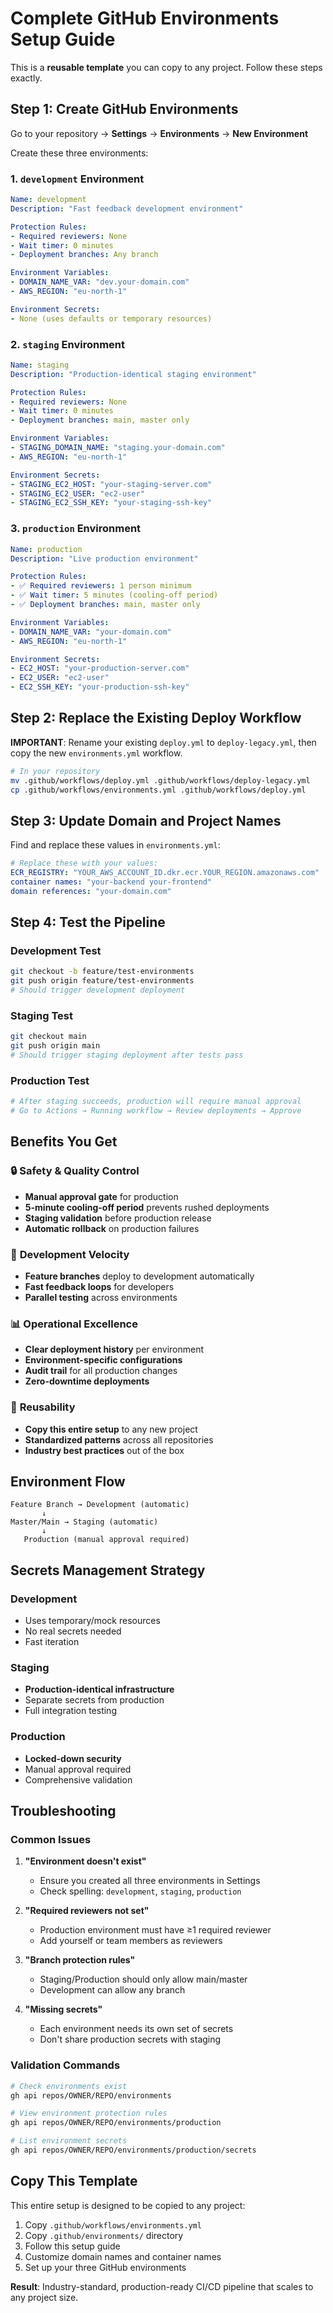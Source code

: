 # Complete GitHub Environments Setup Guide

This is a **reusable template** you can copy to any project. Follow these steps exactly.

## Step 1: Create GitHub Environments

Go to your repository → **Settings** → **Environments** → **New Environment**

Create these three environments:

### 1. `development` Environment
```yaml
Name: development
Description: "Fast feedback development environment"

Protection Rules:
- Required reviewers: None
- Wait timer: 0 minutes  
- Deployment branches: Any branch

Environment Variables:
- DOMAIN_NAME_VAR: "dev.your-domain.com"
- AWS_REGION: "eu-north-1"

Environment Secrets:
- None (uses defaults or temporary resources)
```

### 2. `staging` Environment  
```yaml
Name: staging
Description: "Production-identical staging environment"

Protection Rules:
- Required reviewers: None
- Wait timer: 0 minutes
- Deployment branches: main, master only

Environment Variables:
- STAGING_DOMAIN_NAME: "staging.your-domain.com"
- AWS_REGION: "eu-north-1"

Environment Secrets:
- STAGING_EC2_HOST: "your-staging-server.com"
- STAGING_EC2_USER: "ec2-user"
- STAGING_EC2_SSH_KEY: "your-staging-ssh-key"
```

### 3. `production` Environment
```yaml
Name: production
Description: "Live production environment"

Protection Rules:
- ✅ Required reviewers: 1 person minimum
- ✅ Wait timer: 5 minutes (cooling-off period)
- ✅ Deployment branches: main, master only

Environment Variables:
- DOMAIN_NAME_VAR: "your-domain.com"
- AWS_REGION: "eu-north-1"

Environment Secrets:
- EC2_HOST: "your-production-server.com"
- EC2_USER: "ec2-user"
- EC2_SSH_KEY: "your-production-ssh-key"
```

## Step 2: Replace the Existing Deploy Workflow

**IMPORTANT**: Rename your existing `deploy.yml` to `deploy-legacy.yml`, then copy the new `environments.yml` workflow.

```bash
# In your repository
mv .github/workflows/deploy.yml .github/workflows/deploy-legacy.yml
cp .github/workflows/environments.yml .github/workflows/deploy.yml
```

## Step 3: Update Domain and Project Names

Find and replace these values in `environments.yml`:

```yaml
# Replace these with your values:
ECR_REGISTRY: "YOUR_AWS_ACCOUNT_ID.dkr.ecr.YOUR_REGION.amazonaws.com"
container names: "your-backend your-frontend"
domain references: "your-domain.com"
```

## Step 4: Test the Pipeline

### Development Test
```bash
git checkout -b feature/test-environments
git push origin feature/test-environments
# Should trigger development deployment
```

### Staging Test  
```bash
git checkout main
git push origin main
# Should trigger staging deployment after tests pass
```

### Production Test
```bash
# After staging succeeds, production will require manual approval
# Go to Actions → Running workflow → Review deployments → Approve
```

## Benefits You Get

### 🔒 **Safety & Quality Control**
- **Manual approval gate** for production
- **5-minute cooling-off period** prevents rushed deployments
- **Staging validation** before production release
- **Automatic rollback** on production failures

### 🚀 **Development Velocity**
- **Feature branches** deploy to development automatically
- **Fast feedback loops** for developers
- **Parallel testing** across environments

### 📊 **Operational Excellence**
- **Clear deployment history** per environment
- **Environment-specific configurations**
- **Audit trail** for all production changes
- **Zero-downtime deployments**

### 🔄 **Reusability**
- **Copy this entire setup** to any new project
- **Standardized patterns** across all repositories
- **Industry best practices** out of the box

## Environment Flow

```
Feature Branch → Development (automatic)
       ↓
Master/Main → Staging (automatic)
       ↓
   Production (manual approval required)
```

## Secrets Management Strategy

### Development
- Uses temporary/mock resources
- No real secrets needed
- Fast iteration

### Staging
- **Production-identical infrastructure**
- Separate secrets from production
- Full integration testing

### Production
- **Locked-down security**
- Manual approval required
- Comprehensive validation

## Troubleshooting

### Common Issues

1. **"Environment doesn't exist"**
   - Ensure you created all three environments in Settings
   - Check spelling: `development`, `staging`, `production`

2. **"Required reviewers not set"**
   - Production environment must have ≥1 required reviewer
   - Add yourself or team members as reviewers

3. **"Branch protection rules"**
   - Staging/Production should only allow main/master
   - Development can allow any branch

4. **"Missing secrets"**
   - Each environment needs its own set of secrets
   - Don't share production secrets with staging

### Validation Commands

```bash
# Check environments exist
gh api repos/OWNER/REPO/environments

# View environment protection rules  
gh api repos/OWNER/REPO/environments/production

# List environment secrets
gh api repos/OWNER/REPO/environments/production/secrets
```

## Copy This Template

This entire setup is designed to be copied to any project:

1. Copy `.github/workflows/environments.yml`
2. Copy `.github/environments/` directory
3. Follow this setup guide
4. Customize domain names and container names
5. Set up your three GitHub environments

**Result**: Industry-standard, production-ready CI/CD pipeline that scales to any project size.